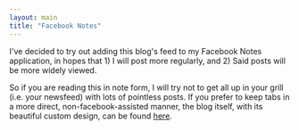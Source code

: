 ```yaml
---
layout: main
title: "Facebook Notes"
---
```

I've decided to try out adding this blog's feed to my Facebook Notes
application, in hopes that 1) I will post more regularly, and 2) Said posts
will be more widely viewed.

  
So if you are reading this in note form, I will try not to get all up in your
grill (i.e. your newsfeed) with lots of pointless posts. If you prefer to keep
tabs in a more direct, non-facebook-assisted manner, the blog itself, with its
beautiful custom design, can be found
[here](http://citingthetext.blogspot.com).


